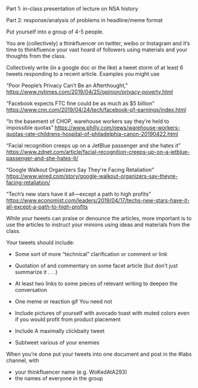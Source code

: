 Part 1:
in-class presentation of lecture on NSA history


Part 2:
response/analysis of problems in headline/meme format

Put yourself into a group of 4-5 people.

You are (collectively) a thinkfluencer on twitter, weibo or Instagram and it’s time to thinkfluence your vast hoard of followers using materials and your thoughts from the class.

Collectively write (in a google doc or the like) a tweet storm of at least 6 tweets responding to a recent article. Examples you might use

“Poor People’s Privacy Can’t Be an Afterthought,” https://www.nytimes.com/2019/04/25/opinion/privacy-poverty.html

“Facebook expects FTC fine could be as much as $5 billion” https://www.cnn.com/2019/04/24/tech/facebook-q1-earnings/index.html

“In the basement of CHOP, warehouse workers say they’re held to impossible quotas”  https://www.philly.com/news/warehouse-workers-quotas-rate-childrens-hospital-of-philadelphia-canon-20190422.html

“Facial recognition creeps up on a JetBlue passenger and she hates it” https://www.zdnet.com/article/facial-recognition-creeps-up-on-a-jetblue-passenger-and-she-hates-it/

“Google Walkout Organizers Say They're Facing Retaliation” https://www.wired.com/story/google-walkout-organizers-say-theyre-facing-retaliation/

“Tech’s new stars have it all—except a path to high profits”
https://www.economist.com/leaders/2019/04/17/techs-new-stars-have-it-all-except-a-path-to-high-profits

While your tweets can praise or denounce the articles, more important is to use the articles to instruct your minions using ideas and materials from the class.

Your tweets should include:

-    Some sort of more “technical” clarification or comment or link
-    Quotation of and commentary on some facet article (but don’t just summarize it . . .)
-    At least two links to some pieces of relevant writing to deepen the conversation
-    One meme or reaction gif
You need not

-    Include pictures of yourself with avocado toast with muted colors even if you would profit from product placement
-    Include A maximally clickbaity tweet
-    Subtweet various of your enemies


When you’re done put your tweets into one document and post in the #labs channel, with
-    your thinkfluencer name (e.g. WoKedAtA293)
-    the names of everyone in the group
